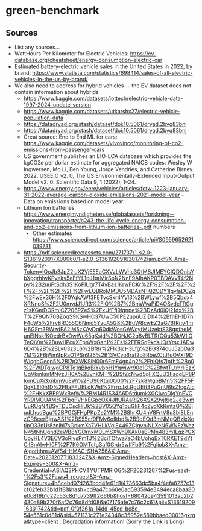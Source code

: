 # green-benchmark

## Sources

- List any sources...
- WattHours Per Kilometer for Electric Vehicles: https://ev-database.org/cheatsheet/energy-consumption-electric-car
- Estimated battery-electric vehicle sales in the United States in 2022, by brand: https://www.statista.com/statistics/698414/sales-of-all-electric-vehicles-in-the-us-by-brand/
- We also need to address for hybrid vehicles -- the EV dataset does not contain information about hybrids
  - https://www.kaggle.com/datasets/iottech/electric-vehicle-data-1997-2024-update-version
  - https://www.kaggle.com/datasets/utkarshx27/electric-vehicle-population-data
  - https://datadryad.org/stash/dataset/doi:10.5061/dryad.2bvq83bnj
  - https://datadryad.org/stash/dataset/doi:10.5061/dryad.2bvq83bnj
  - Great source: End to End ML for cars: https://www.kaggle.com/datasets/vivovinco/monitoring-of-co2-emissions-from-passenger-cars
  - US government publishes an EIO-LCA database which provides the kgCO2𝑒 per dollar estimate for aggregated NAICS codes:
        Wesley W Ingwersen, Mo Li, Ben Young, Jorge Vendries, and Catherine Birney.
        2022. USEEIO v2. 0, The US Environmentally-Extended Input-Output Model v2.
        0. Scientific Data 9, 1 (2022), 1–24.
  - https://www.energy.gov/eere/vehicles/articles/fotw-1223-january-31-2022-average-carbon-dioxide-emissions-2021-model-year - Data on emissions based on model year.
  - Lithium Ion batteries https://www.energimyndigheten.se/globalassets/forskning--innovation/transporter/c243-the-life-cycle-energy-consumption-and-co2-emissions-from-lithium-ion-batteries-.pdf numbers
      - Other estimates https://www.sciencedirect.com/science/article/pii/S0959652621039731
  - https://pdf.sciencedirectassets.com/271737/1-s2.0-S1361920917X00060/1-s2.0-S1361920916301742/am.pdf?X-Amz-Security-Token=IQoJb3JpZ2luX2VjEEEaCXVzLWVhc3QtMSJIMEYCIQDOnjsYbXpgrhIwKPyekv5eFfYL1pJ1grMirSoN2NnF9AIhAKP0TBDAVvT4f2Npy%2B2uuPtSdh3S1KoPlUgr7T4vBas1KrwFCKr%2F%2F%2F%2F%2F%2F%2F%2F%2F%2FwEQBRoMMDU5MDAzNTQ2ODY1IgyIaDCZg%2FwEx36H%2F0YqkAWf3FETvcSxr4YVl3%2BWLywf%2B5Qbdx4XRNnpS%2F2U0mydJ1JR3%2FlQ%2B7%2BmWVaPjD4OSvdcTRGgz1sKGmDORmlCZ206PZeS%2FkUfFfj9Iqnpe%2BDzAd0iQj21dx%2BT%2F9QN70BZoqS9KSwHC37UwC50PE2upuUZIDh4%2BfnEHlD7hF4pW5%2Frv8RO55C6Nmd5YzcA5G8%2BuW8cwEZ3aG76fRnv4mH6GFm3RWzdPA2lM5zKAyDq60dkWosGAWcyfMUzebtS38gpfaeMlunEINskfKOedrBxOwWu65gKsjd%2BONJG2q8vBLTRfCQu53kW1lOTeQiVm%2Buwl1PcuXEpnWxGah1%2Fs%2FFRSq9kdsJQrYrsxJADw6D4%2B%2BLv03z3L6%2Bf8r%2FIx3jcH3Lfg%2BG374ouJ5zpDa37M%2F6jWm9pRaO1PSn926%2B13VCyo6rat2b8RbeZCtJ1uOVXf9DWicgbGeop5%2BI7pXWKSiN00r6FmF4gp4p2%2FhIQfs7lpfh%2Bo0%2FWDTglwgCP8Tg1gBkqBiYvbpH1Yqwiwr90e1C%2BfwtTLtmrIjEzKUqVkmkmMNyzJH0X%2BynKMT%2BSfZcNwd5gFXQuU3FsdgEP8PIomCuXi3xnbmVuEWj%2FU90Ktuj0Q00%2F7zk8MgpBMn5%2FF5F0gKLTI0h1D%2FBaFFUELdKWd%2FrrpJxLRgUEtt3PuGnUj9sZfcgAic%2FHKkXBE9WxBetW%2BM14R1S34A6D6tdumkX0CIwoDlgYnFVCYR9lMOUAM%2FbgFVHkEGpcOX4JIfURAaRl26XSX29yjt6g2Je3wmUuRUqN4BSyTDJCscHiUk%2BV05QYg1buGkF4cZydXkRmtzG%2BjudLhudBgq%2BPGCjFHgPKpZe2YM%2B8hrKU4nV8FrtV8u3bi8LEnzCR8cerBjqwAS1%2BS55cf9FMv6oIltbd%2B9dEOd3mNMgQBzjxXetipO33nUr8znlhI7sGpkmXa7VHLkVglE449ZCjgvbiNLXeN6WNFzWezN45tNhUgnd2eWB8YGOrnxM0LmSXWn9XAk0aEPMn483m1LqzPGXUoyHL4V3ECV3oRivsPmTJ%2BciTOfwa7aC4bUohgBxT0RXET9dYtCiIBnAlwHI0F%2F7K6OMTctg3af0Grdr5wlfFb9%2Fgliob&X-Amz-Algorithm=AWS4-HMAC-SHA256&X-Amz-Date=20231207T183324Z&X-Amz-SignedHeaders=host&X-Amz-Expires=300&X-Amz-Credential=ASIAQ3PHCVTYUTPMRIOG%2F20231207%2Fus-east-1%2Fs3%2Faws4_request&X-Amz-Signature=4b8cebd07d263bcd4fe61d1f473663dc5ba4f4efa8257c13cf02feb33b1d1f81&hash=cd9a47cb60e0ad593594e3494eca8baa80e0c819b1c22c53c8d1d7739ff2666b&host=68042c943591013ac2b2430a89b270f6af2c76d8dfd086a07176afe7c76c2c61&pii=S1361920916301742&tid=pdf-0f0f261a-14dd-45cd-bc8e-54e561c0d81d&sid=571131c271e24348c35952e589bbaed00016gxrqa&type=client : Degradation information! (Sorry the Link is Long)

  
  
